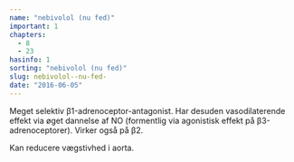 ```yaml
---
name: "nebivolol (nu fed)"
important: 1
chapters:  
  - 8 
  - 23
hasinfo: 1
sorting: "nebivolol (nu fed)"
slug: nebivolol--nu-fed-
date: "2016-06-05"
---
```


Meget selektiv β1-adrenoceptor-antagonist. Har desuden vasodilaterende effekt via øget dannelse af NO (formentlig via agonistisk effekt på β3-adrenoceptorer). Virker også på β2.

Kan reducere vægstivhed i aorta.
